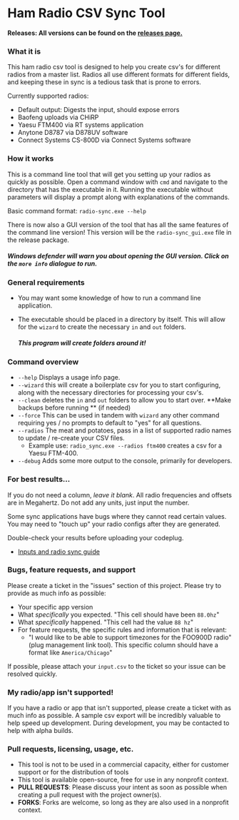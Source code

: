 # Ham Radio CSV Sync Tool

**Releases: All versions can be found on the 
[releases page.](https://github.com/n2qzshce/ham-radio-sync/releases)**

### What it is
This ham radio csv tool is designed to help you create csv's for different radios 
from a master list. Radios all use different formats for different fields, and
keeping these in sync is a tedious task that is prone to errors.

Currently supported radios:
* Default output: Digests the input, should expose errors
* Baofeng uploads via CHiRP
* Yaesu FTM400 via RT systems application
* Anytone D8787 via D878UV software
* Connect Systems CS-800D via Connect Systems software

### How it works
This is a command line tool that will get you setting up your radios as quickly
as possible. Open a command window with `cmd` and navigate to the directory that
has the executable in it. Running the executable without parameters will display a
prompt along with explanations of the commands.

Basic command format: `radio-sync.exe --help`

There is now also a GUI version of the tool that has all the same features of the
command line version! This version will be the `radio-sync_gui.exe` file in the
release package.

##### Windows defender will warn you about opening the GUI version. Click on the `more info` dialogue to run.

### General requirements
* You may want some knowledge of how to run a command line application.
* The executable should be placed in a directory by itself. This will allow for
the `wizard` to create the necessary `in` and `out` folders.

    ##### **This program will create folders around it!**

### Command overview
* `--help` Displays a usage info page.
* `--wizard` this will create a boilerplate csv for you to start configuring, along
with the necessary directories for processing your csv's.
* `--clean` deletes the `in` and `out` folders to allow you to start over. 
**Make backups before running ** (if needed)
* `--force` This can be used in tandem with `wizard` any other command requiring yes
/ no prompts to default to "yes" for all questions.
* `--radios` The meat and potatoes, pass in a list of supported radio names to update
/ re-create your CSV files.
    * Example use: `radio_sync.exe --radios ftm400` creates a csv for a Yaesu FTM-400.
* `--debug` Adds some more output to the console, primarily for developers.

### For best results...
If you do not need a column, *leave it blank*. All radio frequencies and offsets are in
Megahertz. Do not add any units, just input the number.

Some sync applications have bugs where they cannot read certain values. You may need
to "touch up" your radio configs after they are generated.

Double-check your results before uploading your codeplug.

* [Inputs and radio sync guide](INPUTS_OUTPUTS_SYNCING.md)

### Bugs, feature requests, and support
Please create a ticket in the "issues" section of this project. Please try to provide
as much info as possible:
* Your specific app version
* What *specifically* you expected. "This cell should have been `88.0hz`"
* What *specifically* happened. "This cell had the value `88 hz`"
* For feature requests, the specific rules and information that is relevant:
    * "I would like to be able to support timezones for the FOO900D radio" (plug
    management link tool). This specific column should have a format like 
    `America/Chicago`"

 If possible, please attach your `input.csv` to the ticket so your issue can be
 resolved quickly.
 
### My radio/app isn't supported!
If you have a radio or app that isn't supported, please create a ticket with as much
info as possible. A sample csv export will be incredibly valuable to help speed up
development. During development, you may be contacted to help with alpha builds.

### Pull requests, licensing, usage, etc.
* This tool is not to be used in a commercial capacity, either for customer
support or for the distribution of tools
* This tool is available open-source, free for use in any nonprofit context.
* **PULL REQUESTS**: Please discuss your intent as soon as possible when creating a
pull request with the project owner(s).
* **FORKS**: Forks are welcome, so long as they are also used in a nonprofit context.
